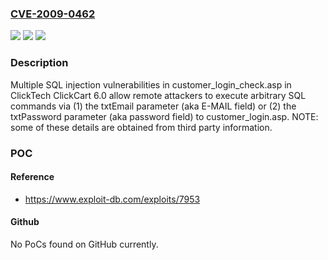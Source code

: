 ### [CVE-2009-0462](https://cve.mitre.org/cgi-bin/cvename.cgi?name=CVE-2009-0462)
![](https://img.shields.io/static/v1?label=Product&message=n%2Fa&color=blue)
![](https://img.shields.io/static/v1?label=Version&message=n%2Fa&color=blue)
![](https://img.shields.io/static/v1?label=Vulnerability&message=n%2Fa&color=brighgreen)

### Description

Multiple SQL injection vulnerabilities in customer_login_check.asp in ClickTech ClickCart 6.0 allow remote attackers to execute arbitrary SQL commands via (1) the txtEmail parameter (aka E-MAIL field) or (2) the txtPassword parameter (aka password field) to customer_login.asp. NOTE: some of these details are obtained from third party information.

### POC

#### Reference
- https://www.exploit-db.com/exploits/7953

#### Github
No PoCs found on GitHub currently.

